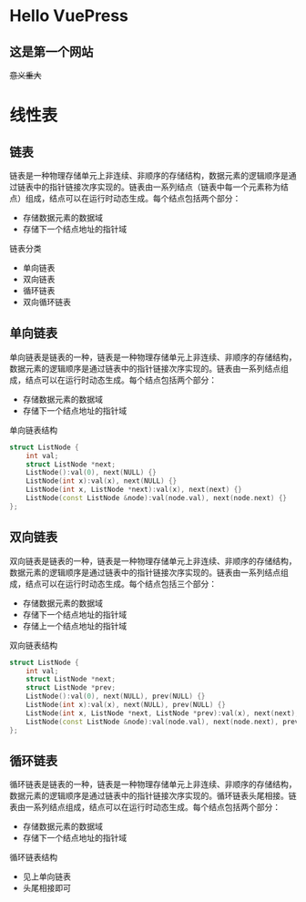 # Hello VuePress
## 这是第一个网站

~~意义重大~~


# 线性表

## 链表

链表是一种物理存储单元上非连续、非顺序的存储结构，数据元素的逻辑顺序是通过链表中的指针链接次序实现的。链表由一系列结点（链表中每一个元素称为结点）组成，结点可以在运行时动态生成。每个结点包括两个部分：

- 存储数据元素的数据域
- 存储下一个结点地址的指针域

链表分类
- 单向链表 
- 双向链表
- 循环链表
- 双向循环链表


## 单向链表

单向链表是链表的一种，链表是一种物理存储单元上非连续、非顺序的存储结构，数据元素的逻辑顺序是通过链表中的指针链接次序实现的。链表由一系列结点组成，结点可以在运行时动态生成。每个结点包括两个部分：

- 存储数据元素的数据域
- 存储下一个结点地址的指针域

单向链表结构
```cpp
struct ListNode {
    int val;
    struct ListNode *next;
    ListNode():val(0), next(NULL) {}
    ListNode(int x):val(x), next(NULL) {}
    ListNode(int x, ListNode *next):val(x), next(next) {}
    ListNode(const ListNode &node):val(node.val), next(node.next) {}
};

```

## 双向链表

双向链表是链表的一种，链表是一种物理存储单元上非连续、非顺序的存储结构，数据元素的逻辑顺序是通过链表中的指针链接次序实现的。链表由一系列结点组成，结点可以在运行时动态生成。每个结点包括三个部分：

- 存储数据元素的数据域
- 存储下一个结点地址的指针域
- 存储上一个结点地址的指针域

双向链表结构
```cpp
struct ListNode {
    int val;
    struct ListNode *next;
    struct ListNode *prev;
    ListNode():val(0), next(NULL), prev(NULL) {}
    ListNode(int x):val(x), next(NULL), prev(NULL) {}
    ListNode(int x, ListNode *next, ListNode *prev):val(x), next(next), prev(prev) {}
    ListNode(const ListNode &node):val(node.val), next(node.next), prev(node.prev) {}
};

```

## 循环链表 
循环链表是链表的一种，链表是一种物理存储单元上非连续、非顺序的存储结构，数据元素的逻辑顺序是通过链表中的指针链接次序实现的。循环链表头尾相接。链表由一系列结点组成，结点可以在运行时动态生成。每个结点包括两个部分：

- 存储数据元素的数据域
- 存储下一个结点地址的指针域

循环链表结构
- 见上单向链表
- 头尾相接即可

